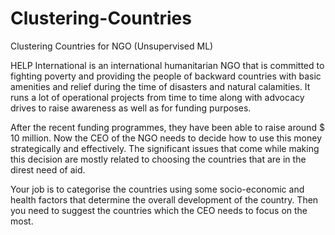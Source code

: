 # Clustering-Countries
Clustering Countries for NGO (Unsupervised ML)

HELP International is an international humanitarian NGO that is committed to fighting poverty and providing the people of backward countries with basic amenities and relief during the time of disasters and natural calamities. It runs a lot of operational projects from time to time along with advocacy drives to raise awareness as well as for funding purposes.

After the recent funding programmes, they have been able to raise around $ 10 million. Now the CEO of the NGO needs to decide how to use this money strategically and effectively. The significant issues that come while making this decision are mostly related to choosing the countries that are in the direst need of aid. 

Your job is to categorise the countries using some socio-economic and health factors that determine the overall development of the country. Then you need to suggest the countries which the CEO needs to focus on the most. 

